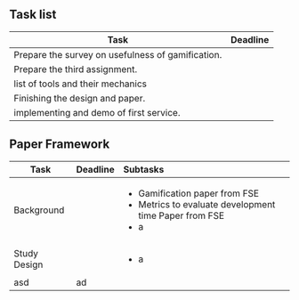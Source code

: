 Task list
--------

| Task | Deadline |
|-----|:--------|
| Prepare the survey on usefulness of gamification.| |
| Prepare the third assignment.||
| list of tools and their mechanics||
| Finishing the design and paper.||
| implementing and demo of first service.||


Paper Framework
---------------

| Task | Deadline | Subtasks|
|-----|:--------|:----|
| Background || <ul><li>Gamification paper from FSE</li><li>Metrics to evaluate development time Paper from FSE</li> <li> a</li></ul> |
| Study Design | | <ul><li> a </li> |
|asd | ad| |
